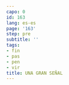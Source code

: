 ```yaml
---
capo: 0
id: 163
lang: es-es
page: '163'
step: pre
subtitle: ''
tags:
- fin
- pas
- pen
- vir
title: UNA GRAN SEÑAL
---
```


